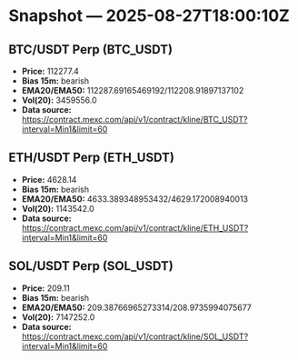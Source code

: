 # Snapshot — 2025-08-27T18:00:10Z

## BTC/USDT Perp (BTC_USDT)
- **Price:** 112277.4
- **Bias 15m:** bearish
- **EMA20/EMA50:** 112287.69165469192/112208.91897137102
- **Vol(20):** 3459556.0
- **Data source:** https://contract.mexc.com/api/v1/contract/kline/BTC_USDT?interval=Min1&limit=60

## ETH/USDT Perp (ETH_USDT)
- **Price:** 4628.14
- **Bias 15m:** bearish
- **EMA20/EMA50:** 4633.389348953432/4629.172008940013
- **Vol(20):** 1143542.0
- **Data source:** https://contract.mexc.com/api/v1/contract/kline/ETH_USDT?interval=Min1&limit=60

## SOL/USDT Perp (SOL_USDT)
- **Price:** 209.11
- **Bias 15m:** bearish
- **EMA20/EMA50:** 209.38766965273314/208.9735994075677
- **Vol(20):** 7147252.0
- **Data source:** https://contract.mexc.com/api/v1/contract/kline/SOL_USDT?interval=Min1&limit=60

